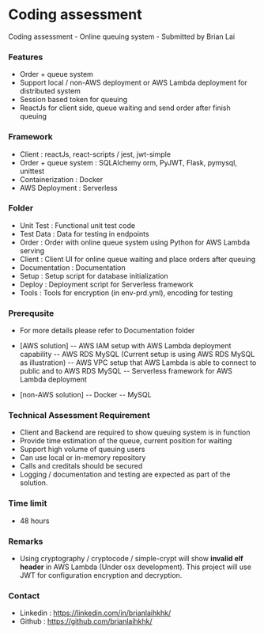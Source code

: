 # Coding assessment
Coding assessment - Online queuing system - Submitted by Brian Lai

### Features

- Order + queue system
- Support local / non-AWS deployment or AWS Lambda deployment for distributed system
- Session based token for queuing
- ReactJs for client side, queue waiting and send order after finish queuing

### Framework 

- Client : reactJs, react-scripts / jest, jwt-simple
- Order + queue system : SQLAlchemy orm, PyJWT, Flask, pymysql, unittest
- Containerization : Docker
- AWS Deployment : Serverless

### Folder

- Unit Test : Functional unit test code
- Test Data : Data for testing in endpoints
- Order : Order with online queue system using Python for AWS Lambda serving
- Client : Client UI for online queue waiting and place orders after queuing
- Documentation : Documentation
- Setup : Setup script for database initialization
- Deploy : Deployment script for Serverless framework
- Tools : Tools for encryption (in env-prd.yml), encoding for testing

### Prerequsite

- For more details please refer to Documentation folder

- [AWS solution]
-- AWS IAM setup with AWS Lambda deployment capability
-- AWS RDS MySQL (Current setup is using AWS RDS MySQL as illustration)
-- AWS VPC setup that AWS Lambda is able to connect to public and to AWS RDS MySQL 
-- Serverless framework for AWS Lambda deployment

- [non-AWS solution]
-- Docker
-- MySQL

### Technical Assessment Requirement

- Client and Backend are required to show queuing system is in function
- Provide time estimation of the queue, current position for waiting
- Support high volume of queuing users
- Can use local or in-memory repository
- Calls and creditals should be secured
- Logging / documentation and testing are expected as part of the solution.

### Time limit

- 48 hours

### Remarks

- Using cryptography / cryptocode / simple-crypt will show **invalid elf header** in AWS Lambda (Under osx development). This project will use JWT for configuration encryption and decryption.

### Contact
- Linkedin : https://linkedin.com/in/brianlaihkhk/
- Github : https://github.com/brianlaihkhk/
